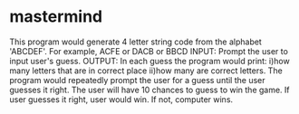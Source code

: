 # mastermind

This program would generate 4 letter string code from the alphabet 'ABCDEF'.
For example, ACFE or DACB or BBCD
INPUT: Prompt the user to input user's guess.
OUTPUT: In each guess the program would print:
    i)how many letters that are in correct place
    ii)how many are correct letters.
The program would repeatedly prompt the user for a guess until the user guesses it right.
The user will have 10 chances to guess to win the game.
If user guesses it right, user would win. If not, computer wins.
